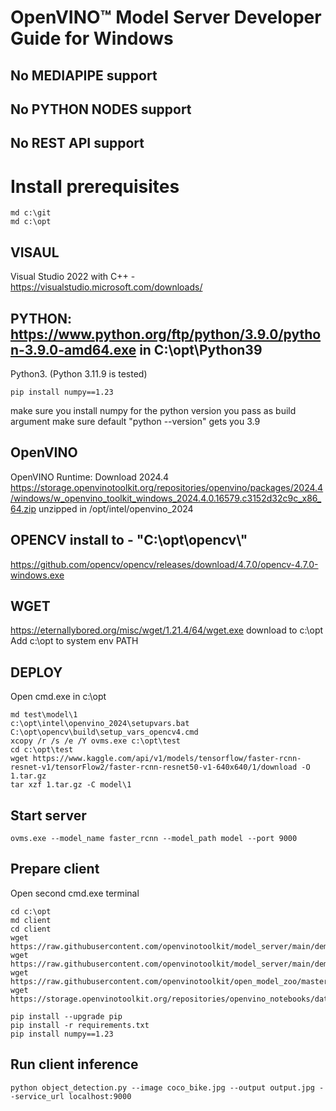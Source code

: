 # OpenVINO&trade; Model Server Developer Guide for Windows
## No MEDIAPIPE support
## No PYTHON NODES support
## No REST API support

# Install prerequisites
```
md c:\git
md c:\opt
```

## VISAUL
Visual Studio 2022 with C++ - https://visualstudio.microsoft.com/downloads/

## PYTHON: https://www.python.org/ftp/python/3.9.0/python-3.9.0-amd64.exe in C:\opt\Python39
Python3. (Python 3.11.9 is tested)
```
pip install numpy==1.23
```
make sure you install numpy for the python version you pass as build argument
make sure default "python --version" gets you 3.9

## OpenVINO
OpenVINO Runtime: Download 2024.4 https://storage.openvinotoolkit.org/repositories/openvino/packages/2024.4/windows/w_openvino_toolkit_windows_2024.4.0.16579.c3152d32c9c_x86_64.zip
unzipped in /opt/intel/openvino_2024

## OPENCV install to - "C:\\opt\\opencv\\"
https://github.com/opencv/opencv/releases/download/4.7.0/opencv-4.7.0-windows.exe

## WGET
https://eternallybored.org/misc/wget/1.21.4/64/wget.exe download to c:\opt
Add c:\opt to system env PATH

## DEPLOY
Open cmd.exe in c:\opt
```
md test\model\1
c:\opt\intel\openvino_2024\setupvars.bat
C:\opt\opencv\build\setup_vars_opencv4.cmd
xcopy /r /s /e /Y ovms.exe c:\opt\test
cd c:\opt\test
wget https://www.kaggle.com/api/v1/models/tensorflow/faster-rcnn-resnet-v1/tensorFlow2/faster-rcnn-resnet50-v1-640x640/1/download -O 1.tar.gz
tar xzf 1.tar.gz -C model\1
```

## Start server
```
ovms.exe --model_name faster_rcnn --model_path model --port 9000
```

## Prepare client
Open second cmd.exe terminal
```
cd c:\opt
md client
cd client
wget https://raw.githubusercontent.com/openvinotoolkit/model_server/main/demos/object_detection/python/object_detection.py
wget https://raw.githubusercontent.com/openvinotoolkit/model_server/main/demos/object_detection/python/requirements.txt
wget https://raw.githubusercontent.com/openvinotoolkit/open_model_zoo/master/data/dataset_classes/coco_91cl.txt
wget https://storage.openvinotoolkit.org/repositories/openvino_notebooks/data/data/image/coco_bike.jpg

pip install --upgrade pip
pip install -r requirements.txt
pip install numpy==1.23
```

## Run client inference
```
python object_detection.py --image coco_bike.jpg --output output.jpg --service_url localhost:9000
```